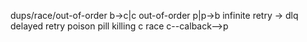 dups/race/out-of-order b->c|c
out-of-order p|p->b
infinite retry -> dlq
delayed retry
poison pill killing c
race c--calback-->p
